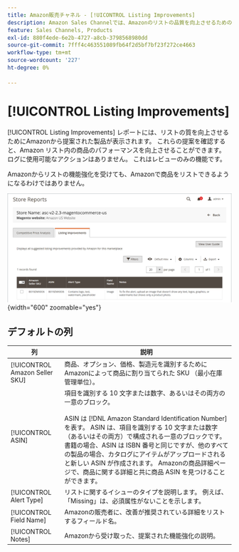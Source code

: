 ```yaml
---
title: Amazon販売チャネル - [!UICONTROL Listing Improvements]
description: Amazon Sales Channelでは、Amazonのリストの品質を向上させるための提案を提供する、リストの改善点レポートを提供しています。
feature: Sales Channels, Products
exl-id: 880f4ede-6e2b-4727-a8cb-3798568980dd
source-git-commit: 7fff4c463551089fb64f2d5bf7bf23f272ce4663
workflow-type: tm+mt
source-wordcount: '227'
ht-degree: 0%

---
```


# [!UICONTROL Listing Improvements]

[!UICONTROL Listing Improvements] レポートには、リストの質を向上させるためにAmazonから提案された製品が表示されます。 これらの提案を確認すると、Amazon リスト内の商品のパフォーマンスを向上させることができます。 ログに使用可能なアクションはありません。 これはレビューのみの機能です。

Amazonからリストの機能強化を受けても、Amazonで商品をリストできるようになるわけではありません。

![ リストの改善 ](assets/amazon-listing-improvements.png){width="600" zoomable="yes"}

## デフォルトの列

| 列 | 説明 |
|--------------------------------|------------------------------------------------------------------------------------------------------------------------------------------------------------------------------------------------------------------------------------------------------------------------------------------------------------------------------------------------------------------------------------------------------------------------------------------------------------------------------------------|
| [!UICONTROL Amazon Seller SKU] | 商品、オプション、価格、製造元を識別するためにAmazonによって商品に割り当てられた SKU （最小在庫管理単位）。 |
| [!UICONTROL ASIN] | 項目を識別する 10 文字または数字、あるいはその両方の一意のブロック。<br><br>ASIN は [!DNL Amazon Standard Identification Number] を表す。 ASIN は、項目を識別する 10 文字または数字（あるいはその両方）で構成される一意のブロックです。 書籍の場合、ASIN は ISBN 番号と同じですが、他のすべての製品の場合、カタログにアイテムがアップロードされると新しい ASIN が作成されます。 Amazonの商品詳細ページで、商品に関する詳細と共に商品 ASIN を見つけることができます。 |
| [!UICONTROL Alert Type] | リストに関するイシューのタイプを説明します。 例えば、「Missing」は、必須属性がないことを示します。 |
| [!UICONTROL Field Name] | Amazonの販売者に、改善が推奨されている詳細をリストするフィールド名。 |
| [!UICONTROL Notes] | Amazonから受け取った、提案された機能強化の説明。 |
